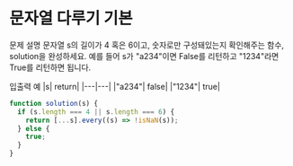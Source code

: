 # 문자열 다루기 기본

문제 설명
문자열 s의 길이가 4 혹은 6이고, 숫자로만 구성돼있는지 확인해주는 함수, solution을 완성하세요. 예를 들어 s가 "a234"이면 False를 리턴하고 "1234"라면 True를 리턴하면 됩니다.

입출력 예
|s| return|
|---|---|
|"a234"| false|
|"1234"| true|

```js
function solution(s) {
  if (s.length === 4 || s.length === 6) {
    return [...s].every((s) => !isNaN(s));
  } else {
    true;
  }
}
```
